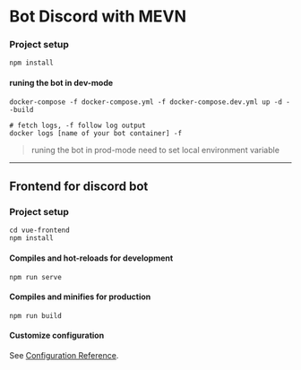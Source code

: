 # Bot Discord with MEVN

### Project setup

```
npm install
```

#### runing the bot in dev-mode

```properties
docker-compose -f docker-compose.yml -f docker-compose.dev.yml up -d --build

# fetch logs, -f follow log output
docker logs [name of your bot container] -f
```

> runing the bot in prod-mode need to set local environment variable

---

## Frontend for discord bot

### Project setup

```
cd vue-frontend
npm install
```

#### Compiles and hot-reloads for development

```
npm run serve
```

#### Compiles and minifies for production

```
npm run build
```

#### Customize configuration

See [Configuration Reference](https://cli.vuejs.org/config/).
